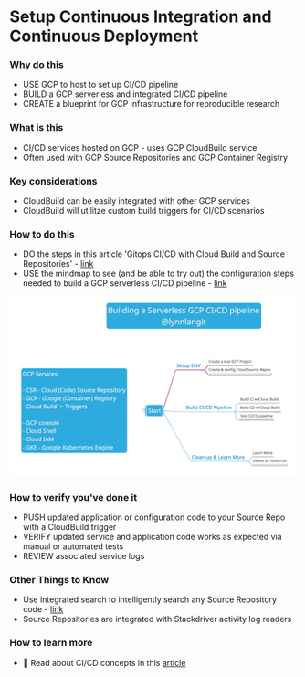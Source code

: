 # Setup Continuous Integration and Continuous Deployment

### Why do this
 - USE GCP to host to set up CI/CD pipeline
 - BUILD a GCP serverless and integrated CI/CD pipeline 
 - CREATE a blueprint for GCP infrastructure for reproducible research

### What is this
 - CI/CD services hosted on GCP - uses GCP CloudBuild service
 - Often used with GCP Source Repositories and GCP Container Registry

### Key considerations
 - CloudBuild can be easily integrated with other GCP services
 - CloudBuild will utilitze custom build triggers for CI/CD scenarios

### How to do this
 - DO the steps in this article 'Gitops CI/CD with Cloud Build and Source Repositories' - [link](https://cloud.google.com/kubernetes-engine/docs/tutorials/gitops-cloud-build)
 - USE the mindmap to see (and be able to try out) the configuration steps needed to build a GCP serverless CI/CD pipeline - [link](https://app.mindmup.com/map/_v2/a4de55c088c511e9bbc6db11d9e2a10a)

  [![ci-cd](/images/ci-cd.png)]()

### How to verify you've done it
 - PUSH updated application or configuration code to your Source Repo with a CloudBuild trigger
 - VERIFY updated service and application code works as expected via manual or automated tests
 - REVIEW associated service logs


### Other Things to Know
 - Use integrated search to intelligently search any Source Repository code - [link](https://cloud.google.com/source-repositories/docs/searching-code)
 - Source Repositories are integrated with Stackdriver activity log readers

### How to learn more
 
  - 📘 Read about CI/CD concepts in this [article](https://read.acloud.guru/cloud-based-ci-cd-on-gcp-6b07fde7222d)